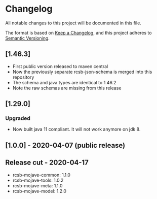 # Changelog
All notable changes to this project will be documented in this file.

The format is based on [Keep a Changelog](https://keepachangelog.com/en/1.0.0/),
and this project adheres to [Semantic Versioning](https://semver.org/spec/v2.0.0.html).
## [1.46.3]
- First public version released to maven central
- Now the previously separate rcsb-json-schema is merged into this repository 
- The schema and java types are identical to 1.46.2
- Note the raw schemas are missing from this release

## [1.29.0]
### Upgraded
- Now built java 11 compliant. It will not work anymore on jdk 8.

## [1.0.0] - 2020-04-07 (public release)

## Release cut - 2020-04-17
- rcsb-mojave-common: 1.1.0
- rcsb-mojave-tools: 1.0.2
- rcsb-mojave-meta: 1.1.0
- rcsb-mojave-model: 1.2.0